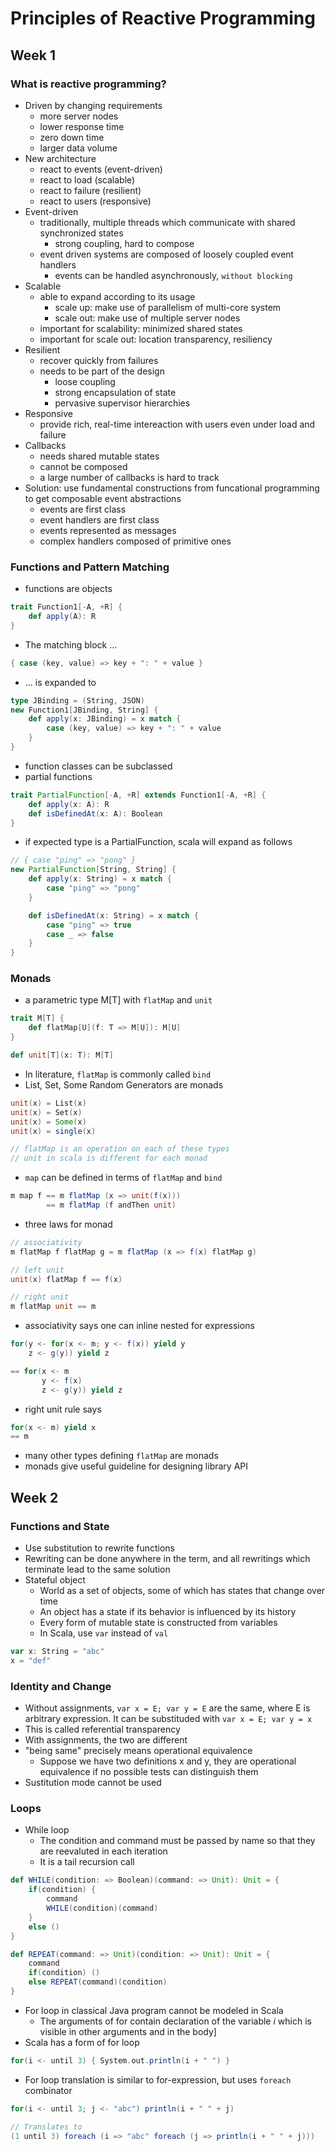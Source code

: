 # Principles of Reactive Programming

## Week 1
### What is reactive programming?
- Driven by changing requirements
	- more server nodes
	- lower response time
	- zero down time
	- larger data volume
- New architecture
	- react to events (event-driven)
	- react to load (scalable)
	- react to failure (resilient)
	- react to users (responsive)
- Event-driven
	- traditionally, multiple threads which communicate with shared synchronized states
		- strong coupling, hard to compose
	- event driven systems are composed of loosely coupled event handlers
		- events can be handled asynchronously, `without blocking`
- Scalable
	- able to expand according to its usage
		- scale up: make use of parallelism of multi-core system
		- scale out: make use of multiple server nodes
	- important for scalability: minimized shared states
	- important for scale out: location transparency, resiliency
- Resilient
	- recover quickly from failures
	- needs to be part of the design
		- loose coupling
		- strong encapsulation of state
		- pervasive supervisor hierarchies
- Responsive
	- provide rich, real-time intereaction with users even under load and failure
- Callbacks
	- needs shared mutable states
	- cannot be composed
	- a large number of callbacks is hard to track
- Solution: use fundamental constructions from funcational programming to get composable event abstractions
	- events are first class
	- event handlers are first class
	- events represented as messages
	- complex handlers composed of primitive ones

### Functions and Pattern Matching
- functions are objects

```scala
trait Function1[-A, +R] {
	def apply(A): R
}
```
- The matching block ...

```scala
{ case (key, value) => key + ": " + value }
```
- ... is expanded to

```scala
type JBinding = (String, JSON)
new Function1[JBinding, String] {
	def apply(x: JBinding) = x match {
		case (key, value) => key + ": " + value
	}
}
```
- function classes can be subclassed
- partial functions

```scala
trait PartialFunction[-A, +R] extends Function1[-A, +R] {
	def apply(x: A): R
	def isDefinedAt(x: A): Boolean
}
```
- if expected type is a PartialFunction, scala will expand as follows

```scala
// { case "ping" => "pong" }
new PartialFunction[String, String] {
	def apply(x: String) = x match {
		case "ping" => "pong"
	}

	def isDefinedAt(x: String) = x match {
		case "ping" => true
		case _ => false
	}
}
```

### Monads
- a parametric type M[T] with `flatMap` and `unit`

```scala
trait M[T] {
	def flatMap[U](f: T => M[U]): M[U]
}

def unit[T](x: T): M[T]
```

- In literature, `flatMap` is commonly called `bind`
- List, Set, Some Random Generators are monads

```scala
unit(x) = List(x)
unit(x) = Set(x)
unit(x) = Some(x)
unit(x) = single(x)

// flatMap is an operation on each of these types
// unit in scala is different for each monad
```
- `map` can be defined in terms of `flatMap` and `bind`

```scala
m map f == m flatMap (x => unit(f(x)))
        == m flatMap (f andThen unit)
```
- three laws for monad
	
```scala
// associativity
m flatMap f flatMap g = m flatMap (x => f(x) flatMap g)

// left unit
unit(x) flatMap f == f(x)

// right unit
m flatMap unit == m
```
- associativity says one can inline nested for expressions

```scala
for(y <- for(x <- m; y <- f(x)) yield y
    z <- g(y)) yield z

== for(x <- m
       y <- f(x)
       z <- g(y)) yield z
```
- right unit rule says

```scala
for(x <- m) yield x
== m
```
- many other types defining `flatMap` are monads
- monads give useful guideline for designing library API

## Week 2
### Functions and State
- Use substitution to rewrite functions
- Rewriting can be done anywhere in the term, and all rewritings which terminate lead to the same solution
- Stateful object
	- World as a set of objects, some of which has states that change over time
	- An object has a state if its behavior is influenced by its history
	- Every form of mutable state is constructed from variables
	- In Scala, use `var` instead of `val`

```Scala
var x: String = "abc"
x = "def"
```
### Identity and Change
- Without assignments, `var x = E; var y = E` are the same, where E is arbitrary expression. It can be substituded with `var x = E; var y = x`
- This is called referential transparency
- With assignments, the two are different
- "being same" precisely means operational equivalence
	- Suppose we have two definitions x and y, they are operational equivalence if no possible tests can distinguish them
- Sustitution mode cannot be used

### Loops
- While loop
	- The condition and command must be passed by name so that they are reevaluted in each iteration
	- It is a tail recursion call

```Scala
def WHILE(condition: => Boolean)(command: => Unit): Unit = {
	if(condition) {
		command
		WHILE(condition)(command)
	}
	else ()
}

def REPEAT(command: => Unit)(condition: => Unit): Unit = {
	command
	if(condition) ()
	else REPEAT(command)(condition)
}
```
- For loop in classical Java program cannot be modeled in Scala
	- The arguments of for contain declaration of the variable *i* which is visible in other arguments and in the body]
- Scala has a form of for loop

```Scala
for(i <- until 3) { System.out.println(i + " ") }
```
- For loop translation is similar to for-expression, but uses `foreach` combinator

```Scala
for(i <- until 3; j <- "abc") println(i + " " + j)

// Translates to
(1 until 3) foreach (i => "abc" foreach (j => println(i + " " + j)))
```
